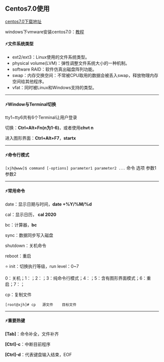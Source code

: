 ## Centos7.0使用

[centos7.0下载地址](https://www.centos.org/download/)

windows下vmware安装centos7.0：[教程](https://edu.aliyun.com/lesson_1725_13992?spm=5176.8764728.0.0.72c41860Ir1Lht#_13992)

#### :zap:文件系统类型

- ext2/ext3：Linux使用的文件系统类型。
- physical volume(LVM)：弹性调整文件系统大小的一种机制。
- software RAID：软件仿真出磁盘阵列功能。
- swap：内存交换空间：不常被CPU取用的数据会被丢入swap，释放物理内存空间给其他程序。
- vfat：同时被Linux和Windows支持的类型。

------

#### :zap:Window与Terminal切换

tty1~tty6共有6个Terminal让用户登录

切换：**Ctrl+Alt+Fn(n为1-6)**，或者使用**chvt n**

进入图形界面：**Ctrl+Alt+F7**，**startx**

------

#### :zap:命令行模式

`[xjh@www]$ command [-options] parameter1 parameter2 ...`
						 命令 			选项                参数1             参数2

------

#### :zap:常用命令

date：显示日期与时间，**date +%Y/%M/%d**

cal：显示日历， **cal 2020**

bc：计算器，**bc**

sync：数据同步写入磁盘

shutdown：关机命令

reboot：重启

:star: init：切换执行等级，run level：0~7

​			0：关机；1：；2：；3：纯命令行模式；4：；5：含有图形界面模式；6：重启；7：；

cp：复制文件

```
[root@xjh]# cp   源文件    目标文件
```



------

#### :zap:重要热键

**[Tab]**：命令补全，文件补齐

**[Ctrl]-c**：中断目前程序

**[Ctrl]-d**：代表键盘输入结束，EOF



